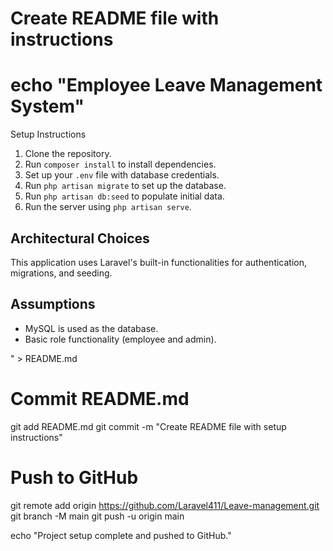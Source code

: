 # Create README file with instructions

# echo "Employee Leave Management System"

Setup Instructions

1. Clone the repository.
2. Run `composer install` to install dependencies.
3. Set up your `.env` file with database credentials.
4. Run `php artisan migrate` to set up the database.
5. Run `php artisan db:seed` to populate initial data.
6. Run the server using `php artisan serve`.

## Architectural Choices
This application uses Laravel's built-in functionalities for authentication, migrations, and seeding.

## Assumptions
- MySQL is used as the database.
- Basic role functionality (employee and admin).

" > README.md

# Commit README.md
git add README.md
git commit -m "Create README file with setup instructions"

# Push to GitHub 
git remote add origin https://github.com/Laravel411/Leave-management.git
git branch -M main
git push -u origin main

echo "Project setup complete and pushed to GitHub."